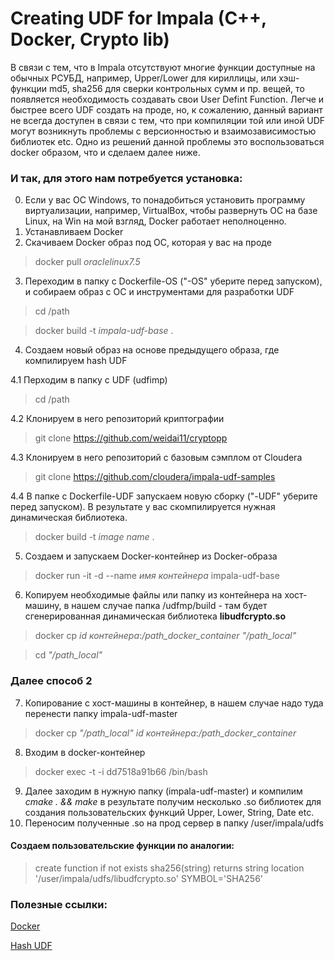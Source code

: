 # Creating UDF for Impala (C++, Docker, Crypto lib)

В связи с тем, что в Impala отсутствуют многие функции доступные на обычных РСУБД, например, Upper/Lower для кириллицы, или хэш-функции md5, sha256 для сверки контрольных сумм и пр. вещей, то появляется необходимость создавать свои User Defint Function. Легче и быстрее всего UDF создать на проде, но, к сожалению, данный вариант не всегда доступен в связи с тем, что при компиляции той или иной UDF могут возникнуть проблемы с версионностью и взаимозависимостью библиотек etc. Одно из решений данной проблемы это воспользоваться docker образом, что и сделаем далее ниже. 

### И так, для этого нам потребуется установка:
0. Если у вас ОС Windows, то понадобиться установить программу виртуализации, например, VirtualBox, чтобы развернуть ОС на базе Linux, на Win на мой взгляд, Docker работает неполноценно.
1. Устанавливаем Docker
2. Скачиваем Docker образ под ОС, которая у вас на проде
> docker pull *oraclelinux7.5*
3. Переходим в папку с Dockerfile-OS ("-OS" уберите перед запуском), и собираем образ с ОС и инструментами для разработки UDF
> cd /path

> docker build -t *impala-udf-base* .

4. Создаем новый образ на основе предыдущего образа, где компилируем hash UDF 

4.1 Перходим в папку с UDF (udfimp)
> cd /path

4.2 Клонируем в него репозиторий криптографии
> git clone https://github.com/weidai11/cryptopp

4.3 Клонируем в него репозиторий с базовым сэмплом от Cloudera
> git clone https://github.com/cloudera/impala-udf-samples

4.4 В папке с Dockerfile-UDF запускаем новую сборку ("-UDF" уберите перед запуском). В результате у вас скомпилируется нужная динамическая библиотека.
> docker build -t *image name* .

5. Создаем и запускаем Docker-контейнер из Docker-образа
> docker run -it -d --name *имя контейнера* impala-udf-base
6. Копируем необходимые файлы или папку из контейнера на хост-машину, в нашем случае папка /udfmp/build - там будет сгенерированная динамическая библиотека <b>libudfcrypto.so</b>

> docker cp *id контейнера*:*/path_docker_container* *"/path_local"*

> cd *"/path_local"*

### Далее способ 2
7. Копирование с хост-машины в контейнер, в нашем случае надо туда перенести папку impala-udf-master
> docker cp *"/path_local"* *id контейнера*:*/path_docker_container*
8. Входим в docker-контейнер
> docker exec -t -i dd7518a91b66 /bin/bash
9. Далее заходим в нужную папку (impala-udf-master) и компилим *cmake . && make* в результате получим несколько .so библиотек для создания пользовательских функций Upper, Lower, String, Date etc.
10. Переносим полученные .so на прод сервер в папку /user/impala/udfs

#### Создаем пользовательские функции по аналогии:
> create function if not exists sha256(string) returns string location '/user/impala/udfs/libudfcrypto.so' SYMBOL='SHA256'

### Полезные ссылки:
[Docker](https://community.vscale.io/hc/ru/community/posts/211783625-%D0%9E%D1%81%D0%BD%D0%BE%D0%B2%D1%8B-%D1%80%D0%B0%D0%B1%D0%BE%D1%82%D1%8B-%D1%81-Docker) 

[Hash UDF](https://github.com/ScalefreeCOM/impala-crypto-udf)
